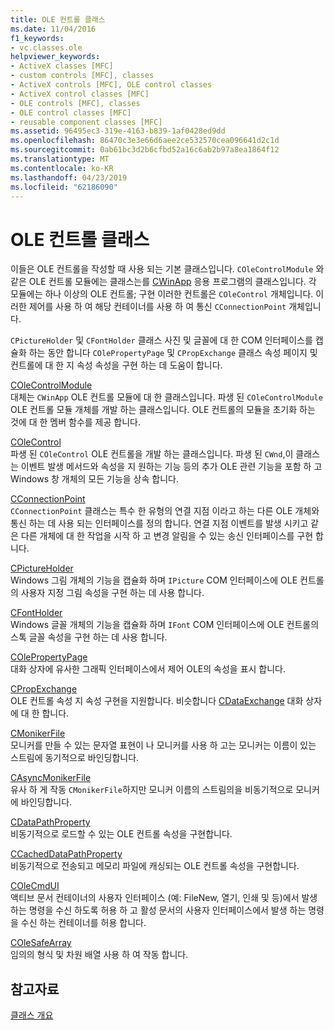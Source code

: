 ```yaml
---
title: OLE 컨트롤 클래스
ms.date: 11/04/2016
f1_keywords:
- vc.classes.ole
helpviewer_keywords:
- ActiveX classes [MFC]
- custom controls [MFC], classes
- ActiveX controls [MFC], OLE control classes
- ActiveX control classes [MFC]
- OLE controls [MFC], classes
- OLE control classes [MFC]
- reusable component classes [MFC]
ms.assetid: 96495ec3-319e-4163-b839-1af0428ed9dd
ms.openlocfilehash: 86470c3e3e66d6aee2ce532570cea096641d2c1d
ms.sourcegitcommit: 0ab61bc3d2b6cfbd52a16c6ab2b97a8ea1864f12
ms.translationtype: MT
ms.contentlocale: ko-KR
ms.lasthandoff: 04/23/2019
ms.locfileid: "62186090"
---
```

# <a name="ole-control-classes"></a>OLE 컨트롤 클래스

이들은 OLE 컨트롤을 작성할 때 사용 되는 기본 클래스입니다. `COleControlModule` 와 같은 OLE 컨트롤 모듈에는 클래스는를 [CWinApp](../mfc/reference/cwinapp-class.md) 응용 프로그램의 클래스입니다. 각 모듈에는 하나 이상의 OLE 컨트롤; 구현 이러한 컨트롤은 `COleControl` 개체입니다. 이러한 제어를 사용 하 여 해당 컨테이너를 사용 하 여 통신 `CConnectionPoint` 개체입니다.

`CPictureHolder` 및 `CFontHolder` 클래스 사진 및 글꼴에 대 한 COM 인터페이스를 캡슐화 하는 동안 합니다 `COlePropertyPage` 및 `CPropExchange` 클래스 속성 페이지 및 컨트롤에 대 한 지 속성 속성을 구현 하는 데 도움이 합니다.

[COleControlModule](../mfc/reference/colecontrolmodule-class.md)<br/>
대체는 `CWinApp` OLE 컨트롤 모듈에 대 한 클래스입니다. 파생 된 `COleControlModule` OLE 컨트롤 모듈 개체를 개발 하는 클래스입니다. OLE 컨트롤의 모듈을 초기화 하는 것에 대 한 멤버 함수를 제공 합니다.

[COleControl](../mfc/reference/colecontrol-class.md)<br/>
파생 된 `COleControl` OLE 컨트롤을 개발 하는 클래스입니다. 파생 된 `CWnd`,이 클래스는 이벤트 발생 메서드와 속성을 지 원하는 기능 등의 추가 OLE 관련 기능을 포함 하 고 Windows 창 개체의 모든 기능을 상속 합니다.

[CConnectionPoint](../mfc/reference/cconnectionpoint-class.md)<br/>
`CConnectionPoint` 클래스는 특수 한 유형의 연결 지점 이라고 하는 다른 OLE 개체와 통신 하는 데 사용 되는 인터페이스를 정의 합니다. 연결 지점 이벤트를 발생 시키고 같은 다른 개체에 대 한 작업을 시작 하 고 변경 알림을 수 있는 송신 인터페이스를 구현 합니다.

[CPictureHolder](../mfc/reference/cpictureholder-class.md)<br/>
Windows 그림 개체의 기능을 캡슐화 하며 `IPicture` COM 인터페이스에 OLE 컨트롤의 사용자 지정 그림 속성을 구현 하는 데 사용 합니다.

[CFontHolder](../mfc/reference/cfontholder-class.md)<br/>
Windows 글꼴 개체의 기능을 캡슐화 하며 `IFont` COM 인터페이스에 OLE 컨트롤의 스톡 글꼴 속성을 구현 하는 데 사용 합니다.

[COlePropertyPage](../mfc/reference/colepropertypage-class.md)<br/>
대화 상자에 유사한 그래픽 인터페이스에서 제어 OLE의 속성을 표시 합니다.

[CPropExchange](../mfc/reference/cpropexchange-class.md)<br/>
OLE 컨트롤 속성 지 속성 구현을 지원합니다. 비슷합니다 [CDataExchange](../mfc/reference/cdataexchange-class.md) 대화 상자에 대 한 합니다.

[CMonikerFile](../mfc/reference/cmonikerfile-class.md)<br/>
모니커를 만들 수 있는 문자열 표현이 나 모니커를 사용 하 고는 모니커는 이름이 있는 스트림에 동기적으로 바인딩합니다.

[CAsyncMonikerFile](../mfc/reference/casyncmonikerfile-class.md)<br/>
유사 하 게 작동 `CMonikerFile`하지만 모니커 이름의 스트림의을 비동기적으로 모니커에 바인딩합니다.

[CDataPathProperty](../mfc/reference/cdatapathproperty-class.md)<br/>
비동기적으로 로드할 수 있는 OLE 컨트롤 속성을 구현합니다.

[CCachedDataPathProperty](../mfc/reference/ccacheddatapathproperty-class.md)<br/>
비동기적으로 전송되고 메모리 파일에 캐싱되는 OLE 컨트롤 속성을 구현합니다.

[COleCmdUI](../mfc/reference/colecmdui-class.md)<br/>
액티브 문서 컨테이너의 사용자 인터페이스 (예: FileNew, 열기, 인쇄 및 등)에서 발생 하는 명령을 수신 하도록 허용 하 고 활성 문서의 사용자 인터페이스에서 발생 하는 명령을 수신 하는 컨테이너를 허용 합니다.

[COleSafeArray](../mfc/reference/colesafearray-class.md)<br/>
임의의 형식 및 차원 배열 사용 하 여 작동 합니다.

## <a name="see-also"></a>참고자료

[클래스 개요](../mfc/class-library-overview.md)
